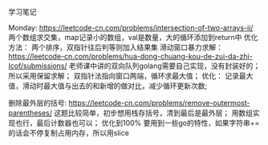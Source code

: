 学习笔记

Monday: https://leetcode-cn.com/problems/intersection-of-two-arrays-ii/
两个数组求交集，map记录小的数组，val是数量，大的循环添加到return中
优化方法：
两个排序，双指针往后判等则加入结果集
滑动窗口暴力求解：https://leetcode-cn.com/problems/hua-dong-chuang-kou-de-zui-da-zhi-lcof/submissions/
老师课中讲的双向队列golang需要自己实现，没有封装好的；所以采用保留求解；
双指针法指向窗口两端，循环求最大值；
优化：
  记录最大值，滑动时最大值与出去的和新增的做对比，减少循环更新次数;

删除最外层的括号: https://leetcode-cn.com/problems/remove-outermost-parentheses/
这题比较简单，初步想用栈存括号，清到最后是最外层；
用数组实现也行，最后计数器也可以；
优化到100% 要用到一些go的特性，如果字符串+=的话会不停复制占用内存，所以用slice

